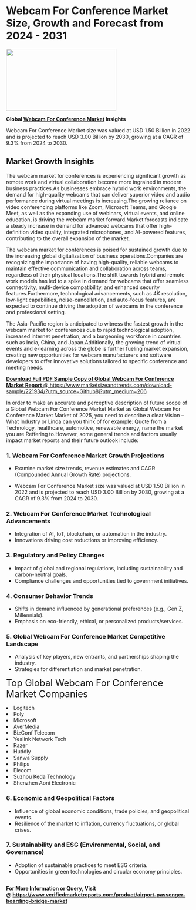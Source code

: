 <H1>Webcam For Conference Market Size, Growth and Forecast from 2024 - 2031</H1><img class="aligncenter size-medium wp-image-584254" src="https://thirdeyenews.in/wp-content/uploads/2024/09/Global-Market-Research-300x168.jpeg" alt="" width="300" height="168" /><p><strong>Global&nbsp;<a href="https://www.marketsizeandtrends.com/download-sample/221934/?utm_source=Github8j?utm_medium=206">Webcam For Conference Market</a> Insights</strong></p><p>Webcam For Conference Market size was valued at USD 1.50 Billion in 2022 and is projected to reach USD 3.00 Billion by 2030, growing at a CAGR of 9.3% from 2024 to 2030.</p><p><h2>Market Growth Insights</h2> <p>The webcam market for conferences is experiencing significant growth as remote work and virtual collaboration become more ingrained in modern business practices.As businesses embrace hybrid work environments, the demand for high-quality webcams that can deliver superior video and audio performance during virtual meetings is increasing.The growing reliance on video conferencing platforms like Zoom, Microsoft Teams, and Google Meet, as well as the expanding use of webinars, virtual events, and online education, is driving the webcam market forward.Market forecasts indicate a steady increase in demand for advanced webcams that offer high-definition video quality, integrated microphones, and AI-powered features, contributing to the overall expansion of the market.</p> <p><a href="#"></a></p> <p>The webcam market for conferences is poised for sustained growth due to the increasing global digitalization of business operations.Companies are recognizing the importance of having high-quality, reliable webcams to maintain effective communication and collaboration across teams, regardless of their physical locations.The shift towards hybrid and remote work models has led to a spike in demand for webcams that offer seamless connectivity, multi-device compatibility, and enhanced security features.Furthermore, technological advancements, such as 4K resolution, low-light capabilities, noise-cancellation, and auto-focus features, are expected to continue driving the adoption of webcams in the conference and professional setting.</p> <p>The Asia-Pacific region is anticipated to witness the fastest growth in the webcam market for conferences due to rapid technological adoption, increased internet penetration, and a burgeoning workforce in countries such as India, China, and Japan.Additionally, the growing trend of virtual events and e-learning across the globe is further fueling market expansion, creating new opportunities for webcam manufacturers and software developers to offer innovative solutions tailored to specific conference and meeting needs.</p> <p><a href="#"></p><p><span class=""><strong>Download Full PDF Sample Copy of Global Webcam For Conference Market Report</strong> @ <a href="https://www.marketsizeandtrends.com/download-sample/221934/?utm_source=Github8j?utm_medium=206" target="_blank">https://www.marketsizeandtrends.com/download-sample/221934/?utm_source=Github8j?utm_medium=206</a></span></p><p>In order to make an accurate and perceptive description of future scope of a Global&nbsp;Webcam For Conference Market Market as Global&nbsp;Webcam For Conference Market Market of 2025, you need to describe a clear Vision &ndash; What Industry or Linda can you think of for example: Quote from a Technology, healthcare, automotive, renewable energy, name the market you are Reffering to.However, some general trends and factors usually impact market reports and their future outlook include:</p><h3>1.&nbsp;<strong>Webcam For Conference Market Growth Projections</strong></h3><ul><li>Examine market size trends, revenue estimates and CAGR (Compounded Annual Growth Rate) projections.</li><li><p>Webcam For Conference Market size was valued at USD 1.50 Billion in 2022 and is projected to reach USD 3.00 Billion by 2030, growing at a CAGR of 9.3% from 2024 to 2030.</p></li></ul><h3>2.&nbsp;<strong>Webcam For Conference Market Technological Advancements</strong></h3><ul><li>Integration of AI, IoT, blockchain, or automation in the industry.</li><li>Innovations driving cost reductions or improving efficiency.</li></ul><h3>3.&nbsp;<strong>Regulatory and Policy Changes</strong></h3><ul><li>Impact of global and regional regulations, including sustainability and carbon-neutral goals.</li><li>Compliance challenges and opportunities tied to government initiatives.</li></ul><h3>4.&nbsp;<strong>Consumer Behavior Trends</strong></h3><ul><li>Shifts in demand influenced by generational preferences (e.g., Gen Z, Millennials).</li><li>Emphasis on eco-friendly, ethical, or personalized products/services.</li></ul><h3>5.&nbsp;<strong>Global Webcam For Conference Market Competitive Landscape</strong></h3><ul><li>Analysis of key players, new entrants, and partnerships shaping the industry.</li><li>Strategies for differentiation and market penetration.</li></ul><p data-pm-slice="1 1 []"><span style="color: inherit; font-family: inherit; font-size: 25px;">Top Global Webcam For Conference Market Companies</span></p><div class="" data-test-id=""><p><li>Logitech</li><li> Poly</li><li> Microsoft</li><li> AverMedia</li><li> BizConf Telecom</li><li> Yealink Network Tech</li><li> Razer</li><li> Huddly</li><li> Sanwa Supply</li><li> Philips</li><li> Elecom</li><li> Suzhou Keda Technology</li><li> Shenzhen Aoni Electronic</li></p></div><h3>6.&nbsp;<strong>Economic and Geopolitical Factors</strong></h3><ul><li>Influence of global economic conditions, trade policies, and geopolitical events.</li><li>Resilience of the market to inflation, currency fluctuations, or global crises.</li></ul><h3>7.&nbsp;<strong>Sustainability and ESG (Environmental, Social, and Governance)</strong></h3><ul><li>Adoption of sustainable practices to meet ESG criteria.</li><li>Opportunities in green technologies and circular economy principles.</li></ul><h2><strong style="font-size: 14px;">For More Information or Query, Visit @&nbsp;</strong><a style="background-color: #ffffff; font-size: 14px;" href="https://www.marketsizeandtrends.com/report/webcam-for-conference-market/" target="_blank">https://www.verifiedmarketreports.com/product/airport-passenger-boarding-bridge-market</a></h2>